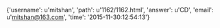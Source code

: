 {'username': u'mitshan', 'path': u'1162/1162.html', 'answer': u'CD', 'email': u'mitshan@163.com', 'time': '2015-11-30:12:54:13'}